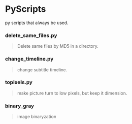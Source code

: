# PyScripts
py scripts that always be used.

### delete_same_files.py
> Delete same files by MD5 in a directory.

### change_timeline.py
> change subtitle timeline.

### topixels.py
> make picture turn to low pixels, but keep it dimension.

### binary_gray
> image binaryzation
